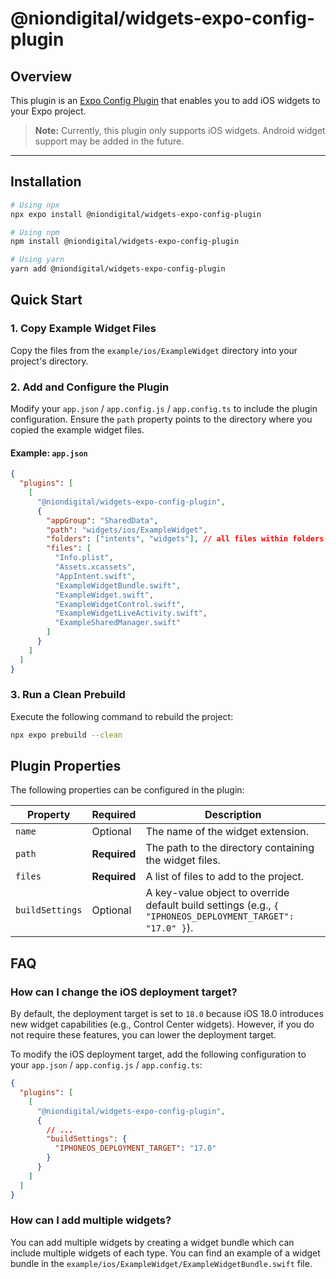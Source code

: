 # @niondigital/widgets-expo-config-plugin

## Overview

This plugin is an [Expo Config Plugin](https://docs.expo.dev/guides/config-plugins/) that enables you to add iOS widgets to your Expo project.

> **Note:** Currently, this plugin only supports iOS widgets. Android widget support may be added in the future.

---

## Installation

```sh
# Using npx
npx expo install @niondigital/widgets-expo-config-plugin

# Using npm
npm install @niondigital/widgets-expo-config-plugin

# Using yarn
yarn add @niondigital/widgets-expo-config-plugin
```

## Quick Start

### 1. Copy Example Widget Files

Copy the files from the `example/ios/ExampleWidget` directory into your project's directory.

### 2. Add and Configure the Plugin

Modify your `app.json` / `app.config.js` / `app.config.ts` to include the plugin configuration. Ensure the `path` property points to the directory where you copied the example widget files.

#### Example: `app.json`

```json
{
  "plugins": [
    [
      "@niondigital/widgets-expo-config-plugin",
      {
        "appGroup": "SharedData",
        "path": "widgets/ios/ExampleWidget",
        "folders": ["intents", "widgets"], // all files within folders are added!
        "files": [
          "Info.plist",
          "Assets.xcassets",
          "AppIntent.swift",
          "ExampleWidgetBundle.swift",
          "ExampleWidget.swift",
          "ExampleWidgetControl.swift",
          "ExampleWidgetLiveActivity.swift",
          "ExampleSharedManager.swift"
        ]
      }
    ]
  ]
}
```

### 3. Run a Clean Prebuild

Execute the following command to rebuild the project:

```sh
npx expo prebuild --clean
```

## Plugin Properties

The following properties can be configured in the plugin:

| Property        | Required     | Description                                                                                               |
| --------------- | ------------ | --------------------------------------------------------------------------------------------------------- |
| `name`          | Optional     | The name of the widget extension.                                                                         |
| `path`          | **Required** | The path to the directory containing the widget files.                                                    |
| `files`         | **Required** | A list of files to add to the project.                                                                    |
| `buildSettings` | Optional     | A key-value object to override default build settings (e.g., `{ "IPHONEOS_DEPLOYMENT_TARGET": "17.0" }`). |

## FAQ

### How can I change the iOS deployment target?

By default, the deployment target is set to `18.0` because iOS 18.0 introduces new widget capabilities (e.g., Control Center widgets). However, if you do not require these features, you can lower the deployment target.

To modify the iOS deployment target, add the following configuration to your `app.json` / `app.config.js` / `app.config.ts`:

```json
{
  "plugins": [
    [
      "@niondigital/widgets-expo-config-plugin",
      {
        // ...
        "buildSettings": {
          "IPHONEOS_DEPLOYMENT_TARGET": "17.0"
        }
      }
    ]
  ]
}
```

### How can I add multiple widgets?

You can add multiple widgets by creating a widget bundle which can include multiple widgets of each type. You can find an example of a widget bundle in the `example/ios/ExampleWidget/ExampleWidgetBundle.swift` file.

